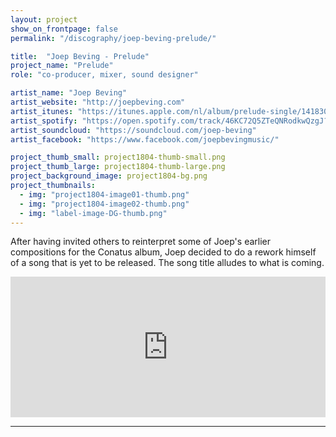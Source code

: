 ```yaml
---
layout: project
show_on_frontpage: false
permalink: "/discography/joep-beving-prelude/"

title:  "Joep Beving - Prelude"
project_name: "Prelude"
role: "co-producer, mixer, sound designer"

artist_name: "Joep Beving"
artist_website: "http://joepbeving.com"
artist_itunes: "https://itunes.apple.com/nl/album/prelude-single/1418304538?l=en"
artist_spotify: "https://open.spotify.com/track/46KC72Q5ZTeQNRodkwQzgJ?si=luH_P4DnQOmIMQ-cF_kGJw"
artist_soundcloud: "https://soundcloud.com/joep-beving"
artist_facebook: "https://www.facebook.com/joepbevingmusic/"

project_thumb_small: project1804-thumb-small.png
project_thumb_large: project1804-thumb-large.png
project_background_image: project1804-bg.png
project_thumbnails:
  - img: "project1804-image01-thumb.png"
  - img: "project1804-image02-thumb.png"
  - img: "label-image-DG-thumb.png"
---
```


After having invited others to reinterpret some of Joep's earlier compositions for the Conatus album, Joep decided to do a rework himself of a song that is yet to be released. The song title alludes to what is coming.

<iframe width="100%" height="225" src="https://www.youtube.com/embed/azdPjnLhW1k?rel=0" frameborder="0" gesture="media" allow="encrypted-media" allowfullscreen></iframe>

---